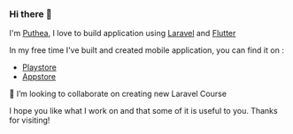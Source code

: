 ### Hi there 👋

I'm [Puthea](https://khemputhea.com), I love to build application using  [Laravel](https://github.com/laravel) and [Flutter](https://flutter.dev/) 

In my free time I've built and created mobile application, you can find it on :

- [Playstore](https://play.google.com/store/apps/developer?id=Khem+Puthea)
- [Appstore](https://apps.apple.com/gh/developer/puthea-khem/id1471748857)


👯 I’m looking to collaborate on creating new Laravel Course

I hope you like what I work on and that some of it is useful to you. Thanks for visiting!
